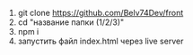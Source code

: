 1. git clone https://github.com/Belv74Dev/front
2. cd "название папки (1/2/3)"
3. npm i
4. запустить файл index.html через live server
